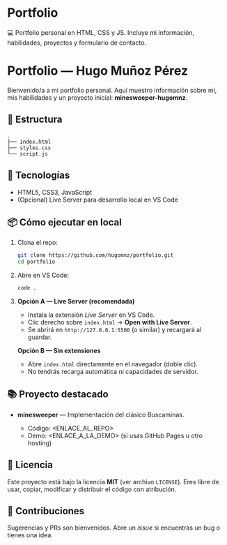 # Portfolio
💻 Portfolio personal en HTML, CSS y JS. Incluye mi información, habilidades, proyectos y formulario de contacto.
# Portfolio — Hugo Muñoz Pérez

Bienvenido/a a mi portfolio personal. Aquí muestro información sobre mí, mis habilidades y un proyecto inicial: **minesweeper-hugomnz**.

## 🧭 Estructura

```
.
├── index.html
├── styles.css
└── script.js
```

## 🚀 Tecnologías

* HTML5, CSS3, JavaScript
* (Opcional) Live Server para desarrollo local en VS Code

## 📦 Cómo ejecutar en local

1. Clona el repo:

   ```bash
   git clone https://github.com/hugomnz/portfolio.git
   cd portfolio
   ```
2. Abre en VS Code:

   ```bash
   code .
   ```
3. **Opción A — Live Server (recomendada)**

   * Instala la extensión *Live Server* en VS Code.
   * Clic derecho sobre `index.html` → **Open with Live Server**.
   * Se abrirá en `http://127.0.0.1:5500` (o similar) y recargará al guardar.

   **Opción B — Sin extensiones**

   * Abre `index.html` directamente en el navegador (doble clic).
   * No tendrás recarga automática ni capacidades de servidor.

## 📚 Proyecto destacado

* **minesweeper** — Implementación del clásico Buscaminas.

  * Código: \<ENLACE\_AL\_REPO>
  * Demo: \<ENLACE\_A\_LA\_DEMO> (si usas GitHub Pages u otro hosting)

## 📝 Licencia

Este proyecto está bajo la licencia **MIT** (ver archivo `LICENSE`). Eres libre de usar, copiar, modificar y distribuir el código con atribución.

## 🙌 Contribuciones

Sugerencias y PRs son bienvenidos. Abre un *issue* si encuentras un bug o tienes una idea.
